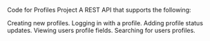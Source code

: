 Code for Profiles Project
A REST API that supports the following:

Creating new profiles.
Logging in with a profile.
Adding profile status updates.
Viewing users profile fields.
Searching for users profiles.
